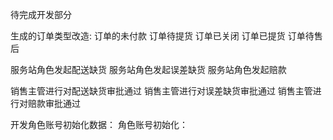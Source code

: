 待完成开发部分生成的订单类型改造:订单的未付款订单待提货订单已关闭订单已提货订单待售后服务站角色发起配送缺货服务站角色发起误差缺货服务站角色发起赔款销售主管进行对配送缺货审批通过销售主管进行对误差缺货审批通过销售主管进行对赔款审批通过开发角色账号初始化数据：角色账号初始化：